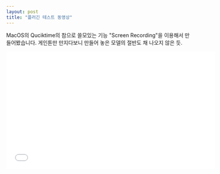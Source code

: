 ```yaml
---
layout: post
title: "플러긴 테스트 동영상"
---
```



MacOS의 Quciktime의 참으로 쓸모있는 기능 "Screen Recording"을 이용해서 만들어봤습니다. 게인톤만 만지다보니 만들어 놓은 모델의 절반도 채 나오지 않은 듯.







<iframe width="560" height="315" src="//www.youtube.com/embed/V471LXv92Q0" frameborder="0" allowfullscreen=""></iframe>





